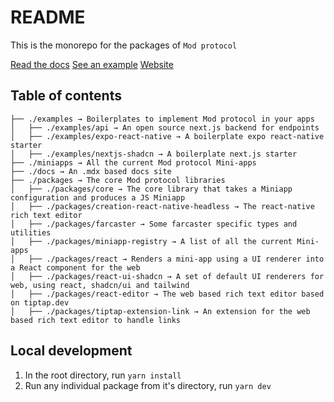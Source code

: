 # README

This is the monorepo for the packages of `Mod protocol`

[Read the docs](https://docs.modprotocol.org)
[See an example](https://example-nextjs.modprotocol.org)
[Website](https://www.modprotocol.org)

## Table of contents

```
├── ./examples → Boilerplates to implement Mod protocol in your apps
│   ├── ./examples/api → An open source next.js backend for endpoints
│   ├── ./examples/expo-react-native → A boilerplate expo react-native starter
│   ├── ./examples/nextjs-shadcn → A boilerplate next.js starter
├── ./miniapps → All the current Mod protocol Mini-apps
├── ./docs → An .mdx based docs site
├── ./packages → The core Mod protocol libraries
│   ├── ./packages/core → The core library that takes a Miniapp configuration and produces a JS Miniapp
│   ├── ./packages/creation-react-native-headless → The react-native rich text editor
│   ├── ./packages/farcaster → Some farcaster specific types and utilities
│   ├── ./packages/miniapp-registry → A list of all the current Mini-apps
│   ├── ./packages/react → Renders a mini-app using a UI renderer into a React component for the web
│   ├── ./packages/react-ui-shadcn → A set of default UI renderers for web, using react, shadcn/ui and tailwind
│   ├── ./packages/react-editor → The web based rich text editor based on tiptap.dev
│   ├── ./packages/tiptap-extension-link → An extension for the web based rich text editor to handle links
```

## Local development

1. In the root directory, run `yarn install`
2. Run any individual package from it's directory, run `yarn dev`
